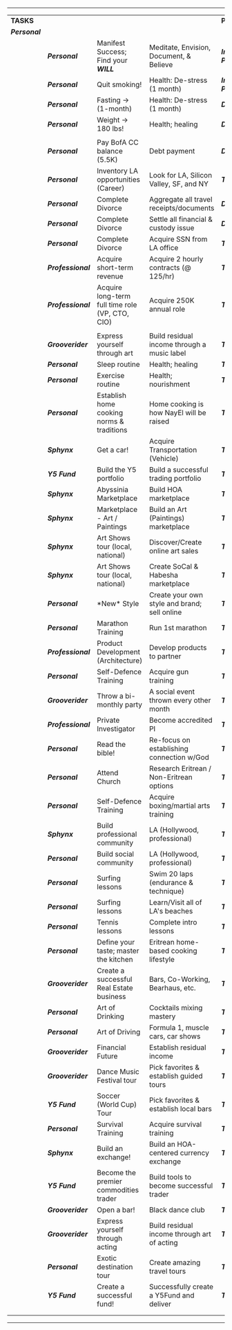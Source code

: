 
************************************************************

|     |     |     |     |     |
| --- | --- | --- | --- | --- |
| **TASKS** |     |     |     | **PROGRESS** |
| **_Personal_** |     |     |     |     |
|     | **_Personal_** | Manifest Success; Find your **_WILL_** | Meditate, Envision, Document, & Believe | **_In-Progress_** |
|     | **_Personal_** | Quit smoking! | Health: De-stress (1 month) | **_In-Progress_** |
|     | **_Personal_** | Fasting -> (1-month) | Health: De-stress (1 month) | **_Done_** |
|     | **_Personal_** | Weight -> 180 lbs! | Health; healing | **_Done_** |
|     |     |     |     |     |
|     | **_Personal_** | Pay BofA CC balance (5.5K) | Debt payment | **_Done_** |
|     | **_Personal_** | Inventory LA opportunities (Career) | Look for LA, Silicon Valley, SF, and NY | **_TBD_** |
|     | **_Personal_** | Complete Divorce | Aggregate all travel receipts/documents | **_Done_** |
|     | **_Personal_** | Complete Divorce | Settle all financial & custody issue | **_Done_** |
|     | **_Personal_** | Complete Divorce | Acquire SSN from LA office | **_TBD_** |
|     | **_Professional_** | Acquire short-term revenue | Acquire 2 hourly contracts (@ 125/hr) | **_TBD_** |
|     | **_Professional_** | Acquire long-term full time role<br>(VP, CTO, CIO) | Acquire 250K annual role | **_TBD_** |
|     |     |     |     |     |
|     | **_Grooverider_** | Express yourself through art | Build residual income through a music label | **_TBD_** |
|     | **_Personal_** | Sleep routine | Health; healing | **_TBD_** |
|     | **_Personal_** | Exercise routine | Health; nourishment | **_TBD_** |
|     | **_Personal_** | Establish home cooking norms & traditions | Home cooking is how NayEl will be raised | **_TBD_** |
|     | **_Sphynx_** | Get a car! | Acquire Transportation (Vehicle) | **_TBD_** |
|     | **_Y5 Fund_** | Build the Y5 portfolio | Build a successful trading portfolio | **_TBD_** |
|     | **_Sphynx_** | Abyssinia Marketplace | Build HOA marketplace | **_TBD_** |
|     | **_Sphynx_** | Marketplace - Art / Paintings | Build an Art (Paintings) marketplace | **_TBD_** |
|     | **_Sphynx_** | Art Shows tour (local, national) | Discover/Create online art sales | **_TBD_** |
|     | **_Sphynx_** | Art Shows tour (local, national) | Create SoCal & Habesha marketplace | **_TBD_** |
|     | **_Personal_** | \*New\* Style | Create your own style and brand; sell online | **_TBD_** |
|     | **_Personal_** | Marathon Training | Run 1st marathon | **_TBD_** |
|     | **_Professional_** | Product Development (Architecture) | Develop products to partner | **_TBD_** |
|     | **_Personal_** | Self-Defence Training | Acquire gun training | **_TBD_** |
|     | **_Grooverider_** | Throw a bi-monthly party | A social event thrown every other month | **_TBD_** |
|     | **_Professional_** | Private Investigator | Become accredited PI | **_TBD_** |
|     | **_Personal_** | Read the bible! | Re-focus on establishing connection w/God | **_TBD_** |
|     | **_Personal_** | Attend Church | Research Eritrean / Non-Eritrean options | **_TBD_** |
|     | **_Personal_** | Self-Defence Training | Acquire boxing/martial arts training | **_TBD_** |
|     | **_Sphynx_** | Build professional community | LA (Hollywood, professional) | **_TBD_** |
|     | **_Personal_** | Build social community | LA (Hollywood, professional) | **_TBD_** |
|     | **_Personal_** | Surfing lessons | Swim 20 laps (endurance & technique) | **_TBD_** |
|     | **_Personal_** | Surfing lessons | Learn/Visit all of LA's beaches | **_TBD_** |
|     | **_Personal_** | Tennis lessons | Complete intro lessons | **_TBD_** |
|     | **_Personal_** | Define your taste; master the kitchen | Eritrean home-based cooking lifestyle | **_TBD_** |
|     | **_Grooverider_** | Create a successful Real Estate business | Bars, Co-Working, Bearhaus, etc. | **_TBD_** |
|     | **_Personal_** | Art of Drinking | Cocktails mixing mastery | **_TBD_** |
|     | **_Personal_** | Art of Driving | Formula 1, muscle cars, car shows | **_TBD_** |
|     | **_Grooverider_** | Financial Future | Establish residual income | **_TBD_** |
|     | **_Grooverider_** | Dance Music Festival tour | Pick favorites & establish guided tours | **_TBD_** |
|     | **_Y5 Fund_** | Soccer (World Cup) Tour | Pick favorites & establish local bars | **_TBD_** |
|     | **_Personal_** | Survival Training | Acquire survival training | **_TBD_** |
|     | **_Sphynx_** | Build an exchange! | Build an HOA-centered currency exchange | **_TBD_** |
|     | **_Y5 Fund_** | Become the premier commodities trader | Build tools to become successful trader | **_TBD_** |
|     | **_Grooverider_** | Open a bar! | Black dance club | **_TBD_** |
|     | **_Grooverider_** | Express yourself through acting | Build residual income through art of acting | **_TBD_** |
|     | **_Personal_** | Exotic destination tour | Create amazing travel tours | **_TBD_** |
|     | **_Y5 Fund_** | Create a successful fund! | Successfully create a Y5Fund and deliver | **_TBD_** |
|     |     |     |     |     |
|     |     |     |     |     |

* * *

